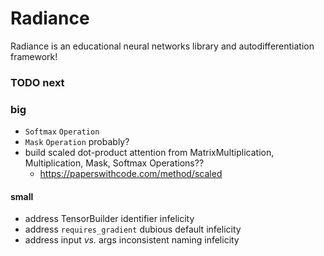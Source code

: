 # Radiance

Radiance is an educational neural networks library and autodifferentiation framework!

### TODO next

### big

 * `Softmax` `Operation`
 * `Mask` `Operation` probably?
 * build scaled dot-product attention from MatrixMultiplication, Multiplication, Mask, Softmax Operations??
   * https://paperswithcode.com/method/scaled

#### small

 * address TensorBuilder identifier infelicity
 * address `requires_gradient` dubious default infelicity
 * address input _vs._ args inconsistent naming infelicity
